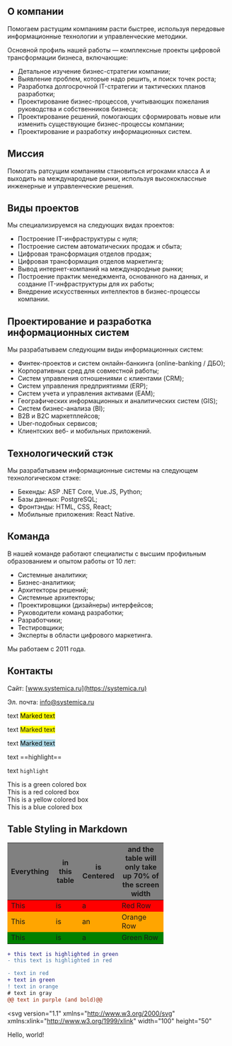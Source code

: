 ## О компании

Помогаем растущим компаниям расти быстрее, используя передовые информационные технологии и управленческие методики. 

Основной профиль нашей работы — комплексные проекты цифровой трансформации бизнеса, включающие:

*   Детальное изучение бизнес-стратегии компании;
*   Выявление проблем, которые надо решить, и поиск точек роста;
*   Разработка долгосрочной IT-стратегии и тактических планов разработки;
*   Проектирование бизнес-процессов, учитывающих пожелания руководства и собственников бизнеса;
*   Проектирование решений, помогающих сформировать новые или изменить существующие бизнес-процессы компании;
*   Проектирование и разработку информационных систем.

## Миссия
Помогать ратсущим компаниям становиться игроками класса А и выходить на международные рынки, используя высококлассные инженерные и управленческие решения.

## Виды проектов
Мы специализируемся на следующих видах проектов:
*   Построение IT-инфраструктуры с нуля;
*   Построение систем автоматических продаж и сбыта;
*   Цифровая трансформация отделов продаж;
*   Цифровая трансформация отделов маркетинга;
*   Вывод интернет-компаний на международные рынки;
*   Построение практик менеджмента, основанного на данных, и создание IT-инфраструктуры для их работы;
*   Внедрение искусственных интеллектов в бизнес-процессы компании.

## Проектирование и разработка информационных систем
Мы разрабатываем следующим виды информационных систем:
*   Финтек-проектов и систем онлайн-банкинга (online-banking / ДБО);
*   Корпоративных сред для совместной работы;
*   Систем управления отношениями с клиентами (CRM);
*   Систем управления предприятиями (ERP);
*   Систем учета и управления активами (EAM);
*   Географических информационных и аналитических систем (GIS);
*   Систем бизнес-анализа (BI);
*   B2B и B2C маркетплейсов;
*   Uber-подобных сервисов;
*   Клиентских веб- и мобильных приложений.

## Технологический стэк
Мы разрабатываем информационные системы на следующем технологическом стэке:
*   Бекенды: ASP .NET Core, Vue.JS, Python;
*   Базы данных: PostgreSQL;
*   Фронтэнды: HTML, CSS, React;
*   Мобильные приложения: React Native.

## Команда
В нашей команде работают специалисты с высшим профильным образованием и опытом работы от 10 лет:
*   Системные аналитики;
*   Бизнес-аналитики;
*   Архитекторы решений;
*   Системные архитекторы;
*   Проектировщики (дизайнеры) интерфейсов;
*   Руководители команд разработки;
*   Разработчики;
*   Тестировщики;
*   Эксперты в области цифрового маркетинга.

Мы работаем с 2011 года.

## Контакты

Сайт: [www.systemica.ru](https://systemica.ru)

Эл. почта: [info@systemica.ru](mailto:info@systemica.ru)


text <mark>Marked text</mark>

text <span style="background-color: #FFFF00">Marked text</span>

text <mark style="background-color: lightblue">Marked text</mark>

text ==highlight==

text `highlight`

<div class="alert-success">
This is a green colored box
</div>

<div class="alert-danger">
This is a red colored box
</div>

<div class="alert-warning">
This is a yellow colored box
</div>

<div class="alert-info">
This is a blue colored box
</div>


## Table Styling in Markdown

<style>
    .heatMap {
        width: 70%;
        text-align: center;
    }
    .heatMap th {
        background: grey;
        word-wrap: break-word;
        text-align: center;
    }
    .heatMap tr:nth-child(1) { background: red; }
    .heatMap tr:nth-child(2) { background: orange; }
    .heatMap tr:nth-child(3) { background: green; }
</style>

<div class="heatMap">

| Everything | in this table | is Centered | and the table will only take up 70% of the screen width | 
| -- | -- | -- | -- |
| This | is | a | Red Row |
| This | is | an | Orange Row |
| This | is | a | Green Row |

</div>



```diff
+ this text is highlighted in green
- this text is highlighted in red
```
```diff
- text in red
+ text in green
! text in orange
# text in gray
@@ text in purple (and bold)@@
```


<?xml version="1.0" encoding="utf-8"?>
<svg version="1.1"
     xmlns="http://www.w3.org/2000/svg"
     xmlns:xlink="http://www.w3.org/1999/xlink"
     width="100" height="50"
>
  <text font-size="16" x="10" y="20">
    <tspan fill="red">Hello</tspan>,
    <tspan fill="green">world</tspan>!
  </text>
</svg>
